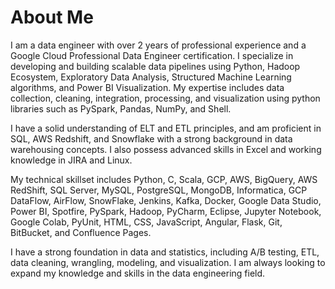 # About Me

I am a data engineer with over 2 years of professional experience and a Google Cloud Professional Data Engineer certification. I specialize in developing and building scalable data pipelines using Python, Hadoop Ecosystem, Exploratory Data Analysis, Structured Machine Learning algorithms, and Power BI Visualization. My expertise includes data collection, cleaning, integration, processing, and visualization using python libraries such as PySpark, Pandas, NumPy, and Shell.

I have a solid understanding of ELT and ETL principles, and am proficient in SQL, AWS Redshift, and Snowflake with a strong background in data warehousing concepts. I also possess advanced skills in Excel and working knowledge in JIRA and Linux.

My technical skillset includes Python, C, Scala, GCP, AWS, BigQuery, AWS RedShift, SQL Server, MySQL, PostgreSQL, MongoDB, Informatica, GCP DataFlow, AirFlow, SnowFlake, Jenkins, Kafka, Docker, Google Data Studio, Power BI, Spotfire, PySpark, Hadoop, PyCharm, Eclipse, Jupyter Notebook, Google Colab, PyUnit, HTML, CSS, JavaScript, Angular, Flask, Git, BitBucket, and Confluence Pages.

I have a strong foundation in data and statistics, including A/B testing, ETL, data cleaning, wrangling, modeling, and visualization. I am always looking to expand my knowledge and skills in the data engineering field.

